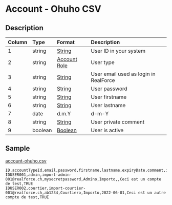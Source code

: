 # Account - Ohuho CSV

## Description

| Column | Type | Format | Description |
| :--- | :--- | :--- | :--- |
| 1 | string | [String](https://en.wikipedia.org/wiki/String_(computer_science)) | User ID in your system |
| 2 | string | [Account Role](../values/account_role_id.md) | User type |
| 3 | string | [String](https://en.wikipedia.org/wiki/String_(computer_science)) | User email used as login in RealForce |
| 4 | string | [String](https://en.wikipedia.org/wiki/String_(computer_science)) | User password |
| 5 | string | [String](https://en.wikipedia.org/wiki/String_(computer_science)) | User firstname |
| 6 | string | [String](https://en.wikipedia.org/wiki/String_(computer_science)) | User lastname |
| 7 | date | d.m.Y | d-m-Y | Y-m-d | User expiry date |
| 8 | string | [String](https://en.wikipedia.org/wiki/String_(computer_science)) | User private comment |
| 9 | boolean | [Boolean](https://en.wikipedia.org/wiki/Boolean_data_type) | User is active |

## Sample

[account-ohuho.csv](../samples/account-ohuho.csv)
```
ID,accountTypeId,email,password,firstname,lastname,expiryDate,comment,isActive
IDUSER001,admin,import-admin-001@realforce.ch,mysecretpassword,Admino,Importo,,Ceci est un compte de test,TRUE
IDUSER002,courtier,import-courtier-001@realforce.ch,ab1234,Courtiero,Importo,2022-06-01,Ceci est un autre compte de test,TRUE
```
